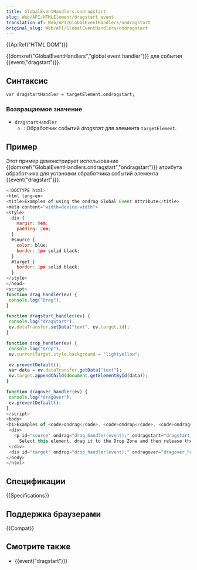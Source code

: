 ```yaml
---
title: GlobalEventHandlers.ondragstart
slug: Web/API/HTMLElement/dragstart_event
translation_of: Web/API/GlobalEventHandlers/ondragstart
original_slug: Web/API/GlobalEventHandlers/ondragstart
---
```


{{ApiRef("HTML DOM")}}

{{domxref("GlobalEventHandlers","global event handler")}} для события {{event("dragstart")}}.

## Синтаксис

```
var dragstartHandler = targetElement.ondragstart;
```

### Возвращаемое значение

- `dragstartHandler`
  - : Обработчик событий _dragstart_ для элемента `targetElement`.

## Пример

Этот пример демонстрирует использование {{domxref("GlobalEventHandlers.ondragstart","ondragstart")}} атрибута обработчика для установки обработчика событий элемента {{event("dragstart")}}.

```js
<!DOCTYPE html>
<html lang=en>
<title>Examples of using the ondrag Global Event Attribute</title>
<meta content="width=device-width">
<style>
  div {
    margin: 0em;
    padding: 2em;
  }
  #source {
    color: blue;
    border: 1px solid black;
  }
  #target {
    border: 1px solid black;
  }
</style>
</head>
<script>
function drag_handler(ev) {
 console.log("Drag");
}

function dragstart_handler(ev) {
 console.log("dragStart");
 ev.dataTransfer.setData("text", ev.target.id);
}

function drop_handler(ev) {
 console.log("Drop");
 ev.currentTarget.style.background = "lightyellow";

 ev.preventDefault();
 var data = ev.dataTransfer.getData("text");
 ev.target.appendChild(document.getElementById(data));
}

function dragover_handler(ev) {
 console.log("dragOver");
 ev.preventDefault();
}
</script>
<body>
<h1>Examples of <code>ondrag</code>, <code>ondrop</code>, <code>ondragstart</code>, <code>ondragover</code></h1>
 <div>
   <p id="source" ondrag="drag_handler(event);" ondragstart="dragstart_handler(event);" draggable="true">
     Select this element, drag it to the Drop Zone and then release the selection to move the element.</p>
 </div>
 <div id="target" ondrop="drop_handler(event);" ondragover="dragover_handler(event);">Drop Zone</div>
</body>
</html>
```

## Спецификации

{{Specifications}}

## Поддержка браузерами

{{Compat}}

## Смотрите также

- {{event("dragstart")}}
